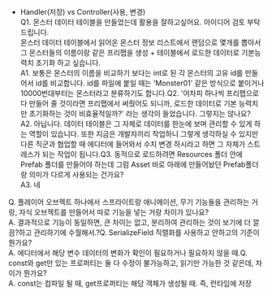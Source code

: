 - Handler(저장) vs Controller(사용, 변경)  
Q1. 몬스터 데이터 테이블을 만들었는데 활용을 잘하고싶어요. 아이디어 검토 부탁드립니다.  
몬스터 데이터 테이블에서 읽어온 몬스터 정보 리스트에서 랜덤으로 몇개를 뽑아서 그 몬스터들의 이름이랑 같은 프리팹을 생성 + 테이블에서 로드한 데이터로 기본능력치 초기화 하고 싶습니다.  
A1. 보통은 몬스터의 이름을 비교하기 보다는 int로 된 각 몬스터의 고유 id를 만들어서 id를 비교합니다. id를 파일에 붙일 때는 'Monster01' 같은 방식으로 붙이거나 10000번대부터는 몬스터라고 분류하기도 합니다.Q2. '어차피 하나씩 프리팹으로 다 만들어 줄 것이라면 프리팹에서 써줬어도 되니까, 로드한 데이터로 기본 능력치만 초기화하는 것이 비효율적일까?' 라는 생각이 들었습니다. 그렇지는 않나요?  
A2. 아닙니다. 데이터 테이블은 그 자체로 데이터를 한눈에 보며 관리할 수 있게 하는 역할이 있습니다. 또한 지금은 개발자끼리 작업하니 그렇게 생각하실 수 있지만 다른 직군과 협업할 때 에디터에 들어와서 수치 변경 하시라고 하면 그 자체가 스트레스가 되는 작업이 됩니다.Q3. 동적으로 로드하려면 Resources 폴더 안에 Prefab 폴더를 만들어야 하는데 그럼 Asset 바로 아래에 만들어놨던 Prefab폴더랑 의미가 다르게 사용되는 건가요?  
A3. 네

Q. 플레이어 오브젝트 하나에서 스프라이트랑 애니메이션, 무기 기능들을 관리하는 거랑, 자식 오브젝트를 만들어서 따로 기능을 넣는 거랑 차이가 있나요?  
A. 결과적으로 기능이 동일하면, 큰 차이는 없고, 분리하여 관리하는 것이 보기에 더 깔끔?하고 관리하기에 수월해서.?Q. SerializeField 직렬화를 사용하고 안하고의 기준이 뭔가요?  
A. 에디터에서 해당 변수 데이터의 변화가 확인이 필요하거나 필요하지 않을 때.Q. const와 get만 있는 프로퍼티는 둘 다 수정이 불가능하고, 읽기만 가능한 것 같은데, 차이가 뭔가요?  
A. const는 컴파일 될 때, get프로퍼티는 해당 객체가 생성될 때. 즉, 런타임에 저장